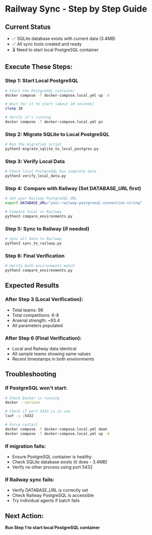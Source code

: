 # Railway Sync - Step by Step Guide

## Current Status
- ✅ SQLite database exists with current data (3.4MB)
- ✅ All sync tools created and ready
- ⏳ Need to start local PostgreSQL container

## Execute These Steps:

### Step 1: Start Local PostgreSQL
```bash
# Start the PostgreSQL container
docker compose -f docker-compose.local.yml up -d

# Wait for it to start (about 10 seconds)
sleep 10

# Verify it's running
docker compose -f docker-compose.local.yml ps
```

### Step 2: Migrate SQLite to Local PostgreSQL
```bash
# Run the migration script
python3 migrate_sqlite_to_local_postgres.py
```

### Step 3: Verify Local Data
```bash
# Check local PostgreSQL has complete data
python3 verify_local_data.py
```

### Step 4: Compare with Railway (Set DATABASE_URL first)
```bash
# Set your Railway PostgreSQL URL
export DATABASE_URL="your-railway-postgresql-connection-string"

# Compare local vs Railway
python3 compare_environments.py
```

### Step 5: Sync to Railway (if needed)
```bash
# Sync all data to Railway
python3 sync_to_railway.py
```

### Step 6: Final Verification
```bash
# Verify both environments match
python3 compare_environments.py
```

## Expected Results

### After Step 3 (Local Verification):
- Total teams: 96
- Total competitions: 6-8  
- Arsenal strength: ~93.4
- All parameters populated

### After Step 6 (Final Verification):
- Local and Railway data identical
- All sample teams showing same values
- Recent timestamps in both environments

## Troubleshooting

### If PostgreSQL won't start:
```bash
# Check Docker is running
docker --version

# Check if port 5432 is in use
lsof -i :5432

# Force restart
docker compose -f docker-compose.local.yml down
docker compose -f docker-compose.local.yml up -d
```

### If migration fails:
- Ensure PostgreSQL container is healthy
- Check SQLite database exists (it does - 3.4MB)
- Verify no other process using port 5432

### If Railway sync fails:
- Verify DATABASE_URL is correctly set
- Check Railway PostgreSQL is accessible
- Try individual agents if batch fails

## Next Action: 
**Run Step 1 to start local PostgreSQL container**